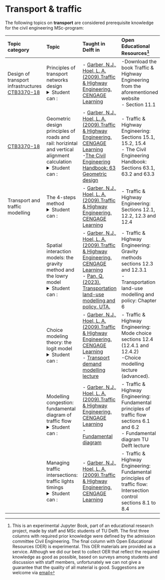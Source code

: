 # Transport & traffic

The following topics on **transport** are considered prerequisite knowledge for the civil engineering MSc-program:

|Topic category|Topic   |Taught in Delft in  | Open Educational Resources[^1] |
|:------|:--------|:------------------|:---------------------------|
| Design of transport infrastructures [CTB3370-18](https://studiegids.tudelft.nl/a101_displayCourse.do?course_id=61902)      | Principles of transport networks design <details><summary>Student can :</summary>- Apply design guidelines and design methodologies for designing the geometric alignment of roads and railways<br>- Explain the relationship between road design and road user behaviour.<br>- Interpret and analyse characteristics of railway infrastructure elements.<br>- Design railways and tram lines.<br>- Display roads and railways design using AutoCAD and Civil3D.<br>- Evaluate the implications of different design alternatives on road user behaviour, traffic safety and traffic operation.<br>- Think critically and make design decisions.</details>    |- [Garber, N.J., Hoel, L. A. (2009).Traffic & Highway Engineering. CENGAGE Learning](https://easyengineering.net/trafc-and-highway-engineering-book-pdf/)   | -Download the book Traffic & Highway Engineering from the aforementioned website <br>- Section 11.1
|[CTB3370-18](https://studiegids.tudelft.nl/a101_displayCourse.do?course_id=61902)                      | Geometric design principles of roads and rail: horizintal and vertical alignment calculation <details><summary>Student can :</summary>- Apply design guidelines and design methodologies for designing the geometric alignment of roads and railways<br>- Explain the relationship between road design and road user behaviour.<br>- Interpret and analyse characteristics of railway infrastructure elements.<br>- Think critically and make design decisions.</details>                                                                                                            |- [Garber, N.J., Hoel, L. A. (2009).Traffic & Highway Engineering. CENGAGE Learning](https://easyengineering.net/trafc-and-highway-engineering-book-pdf/)<br>-[The Civil Engineering Handbook: 63 Geometric design](http://freeit.free.fr/The%20Civil%20Engineering%20Handbook%2C2003/0958%20ch63.pdf)                                 |- Traffic & Highway Engineering: Sections 15.1, 15.2, 15.4 <br>- The Civil Engineering Handbook: Sections 63.1, 63.2 and 63.3
| Transport and traffic modelling                   | The 4-steps method <details><summary>Student can :</summary>- Design railways and tram lines.<br>- Display roads and railways design using AutoCAD and Civil3D.<br>- Evaluate the implications of different design alternatives on road user behaviour, traffic safety and traffic operation.<br>- Think critically and make design decisions.</details>                                                                                                            |- [Garber, N.J., Hoel, L. A. (2009).Traffic & Highway Engineering. CENGAGE Learning](https://easyengineering.net/trafc-and-highway-engineering-book-pdf/)                                 |- Traffic & Highway Engineering: Sections 12.1, 12.2, 12.3 and 12.4
|                    | Spatial interaction models: the gravity method and the lowry model <details><summary>Student can :</summary> <br>- Indicate how water differs from other (liquid) substances and how the liquid properties influence the flow, using dimensionless key figures</details>                                                                                                           |- [Garber, N.J., Hoel, L. A. (2009).Traffic & Highway Engineering. CENGAGE Learning](https://easyengineering.net/trafc-and-highway-engineering-book-pdf/) <br>- [Pan, Q. (2023). Transportation land-use modelling and policy. UTA.](https://uta.pressbooks.pub/oertransportlanduse/chapter/chapter-6-land-use-and-transportation-modeling-ii-lowry-model/)                                 |- Traffic & Highway Engineering: Gravity methods sections 12.3 and 12.3.1<br>-Transportation land-use modelling and policy: Chapter 6
|                   | Choice modeling theory: the logit model <details><summary>Student can :</summary> <br>- Indicate how water differs from other (liquid) substances and how the liquid properties influence the flow, using dimensionless key figures</details>                                                                                                            |- [Garber, N.J., Hoel, L. A. (2009).Traffic & Highway Engineering. CENGAGE Learning](https://easyengineering.net/trafc-and-highway-engineering-book-pdf/)<br>- [Transport demand modelling lecture](https://www.merlot.org/merlot/viewMaterial.htm?id=773415471)                                 |- Traffic & Highway Engineering: Mode choice sections 12.4 (12.4.1 and 12.4.2)<br>-Choice modelling lecture (advanced).
|                   | Modelling congestion: fundamental diagram of traffic flow <details><summary>Student can :</summary> <br>- Indicate how water differs from other (liquid) substances and how the liquid properties influence the flow, using dimensionless key figures</details>                                                                                                            |- [Garber, N.J., Hoel, L. A. (2009).Traffic & Highway Engineering. CENGAGE Learning](https://easyengineering.net/trafc-and-highway-engineering-book-pdf/)<br>- [Fundamental diagram](https://ocw.tudelft.nl/courses/traffic-flow-theory-simulation/subjects/3-fundamental-diagram/)                                 |- Traffic & Highway Engineering: Fundamental principles of traffic flow sections 6.1 and 6.2  <br>- Fundamental diagram TU Delft lecture
|    | Managing traffic intersections: traffic lights timings <details><summary>Student can :</summary> <br>- Indicate how water differs from other (liquid) substances and how the liquid properties influence the flow, using dimensionless key figures</details>                                                                                                          |- [Garber, N.J., Hoel, L. A. (2009).Traffic & Highway Engineering. CENGAGE Learning](https://easyengineering.net/trafc-and-highway-engineering-book-pdf/)                                 |- Traffic & Highway Engineering: Fundamental principles of traffic flow: Intersection control sections 8.1 to 8.4

[^1]: This is an experimental Jupyter Book, part of an educational research project, made by staff and MSc students of TU Delft. The first three columns with required prior knowledge were defined by the admission committee Civil Engineering. The final column with Open Educational Resources (OER) is experimental. This OER materials are provided as a service. Although we did our best to collect OER that reflect the required knowledge as good as possible, based on surveys among students and discussion with staff members, unfortunately we can not give a guarantee that the quality of all material is good. Suggestions are welcome via [email](mailto:h.r.schipper@tudelft.nl?subject=pre-for-cem-suggestions)
